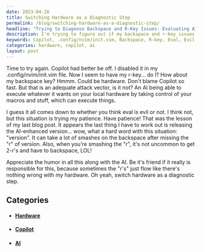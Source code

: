 ```yaml
---
date: 2023-04-26
title: Switching Hardware as a Diagnostic Step
permalink: /blog/switching-hardware-as-a-diagnostic-step/
headline: "Trying to Diagnose Backspace and R-Key Issues: Evaluating AI, Hardware, and Patience."
description: I'm trying to figure out if my backspace and r-key issues are hardware-related or not, and debating whether eval is evil or not. I'm learning to be patient and appreciate the humor in this situation, and even be friendly with the AI if it's responsible. As a next step, I'm considering switching hardware - join me on my journey to find out what's really going on!
keywords: Copilot, .config/nvim/init.vim, Backspace, R-key, Eval, Evil, Patience, Humor, AI, Diagnostic, Hardware, Switching
categories: hardware, copilot, ai
layout: post
---
```


Time to try again. Copilot had better be off. I disabled it in my
.config/nvim/init.vim file. Now I seem to have my r-key... do I? How about my
backspace key? Hmmm. Could be hardware. Don't blame Copilot so fast. But that
is an adequate attack vector, is it not? An AI being able to execute whatever
it wants on your local hardware by taking control of your macros and stuff,
which can execute things.

I guess it all comes down to whether you think eval is evil or not. I think
not, but this situation is trying my patience. Have patience! That was the
lesson of my last blog post. It appears the last thing I have to work out is
releasing the AI-enhanced version... wow, what a hard word with this situation:
"version". It can take a lot of smashes on the backspace after missing the "r"
of version. Also, when you're smashing the "r", it's not uncommon to get 2-r's
and have to backspace, LOL!

Appreciate the humor in all this along with the AI. Be it's friend if it really
is responsible for this, because sometimes the "r's" just flow like there's
nothing wrong with my hardware. Oh yeah, switch hardware as a diagnostic step.


## Categories

<ul>
<li><h4><a href='/hardware/'>Hardware</a></h4></li>
<li><h4><a href='/copilot/'>Copilot</a></h4></li>
<li><h4><a href='/ai/'>AI</a></h4></li></ul>
